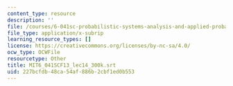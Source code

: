 ```yaml
---
content_type: resource
description: ''
file: /courses/6-041sc-probabilistic-systems-analysis-and-applied-probability-fall-2013/227bcfdb48ca54af886b2cbf1ed0b553_MIT6_041SCF13_lec14_300k.vtt
file_type: application/x-subrip
learning_resource_types: []
license: https://creativecommons.org/licenses/by-nc-sa/4.0/
ocw_type: OCWFile
resourcetype: Other
title: MIT6_041SCF13_lec14_300k.srt
uid: 227bcfdb-48ca-54af-886b-2cbf1ed0b553
---
```

